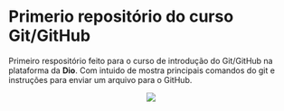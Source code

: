 # Primerio repositório do curso Git/GitHub

Primeiro respositório feito para o curso de introdução do Git/GitHub na plataforma da **Dio**. Com intuido de mostra principais comandos do git e instruções para enviar um arquivo para o GitHub. 

<div align="center">
<img src="https://enotas.com.br/blog/wp-content/uploads/2021/02/GitHub.jpg">
</div>
